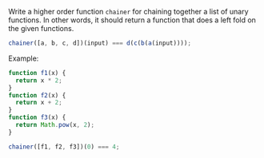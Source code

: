 Write a higher order function `chainer` for chaining together a list of unary functions. In other words, it should return a function that does a left fold on the given functions.

```javascript
chainer([a, b, c, d])(input) === d(c(b(a(input))));
```

Example:

```javascript
function f1(x) {
  return x * 2;
}
function f2(x) {
  return x + 2;
}
function f3(x) {
  return Math.pow(x, 2);
}

chainer([f1, f2, f3])(0) === 4;
```
